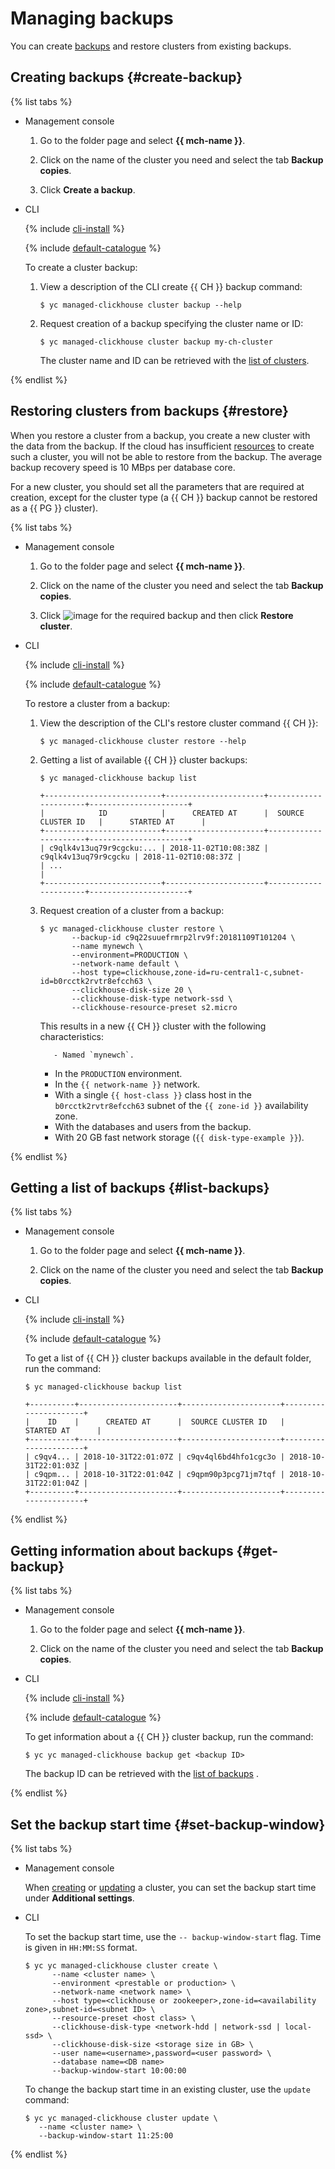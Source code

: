 # Managing backups

You can create [backups](../concepts/backup.md) and restore clusters from existing backups.

## Creating backups {#create-backup}

{% list tabs %}

- Management console

  1. Go to the folder page and select **{{ mch-name }}**.

  1. Click on the name of the cluster you need and select the tab **Backup copies**.

  1. Click **Create a backup**.

- CLI

  {% include [cli-install](../../_includes/cli-install.md) %}

  {% include [default-catalogue](../../_includes/default-catalogue.md) %}

  To create a cluster backup:

  1. View a description of the CLI create {{ CH }} backup command:

      ```
      $ yc managed-clickhouse cluster backup --help
      ```

  1. Request creation of a backup specifying the cluster name or ID:

      ```
      $ yc managed-clickhouse cluster backup my-ch-cluster
      ```

      The cluster name and ID can be retrieved with the [list of clusters](cluster-list.md#list-clusters).

{% endlist %}

## Restoring clusters from backups {#restore}

When you restore a cluster from a backup, you create a new cluster with the data from the backup. If the cloud has insufficient [resources](../concepts/limits.md) to create such a cluster, you will not be able to restore from the backup. The average backup recovery speed is 10 MBps per database core.

For a new cluster, you should set all the parameters that are required at creation, except for the cluster type (a {{ CH }} backup cannot be restored as a {{ PG }} cluster).

{% list tabs %}

- Management console

  1. Go to the folder page and select **{{ mch-name }}**.

  1. Click on the name of the cluster you need and select the tab **Backup copies**.

  1. Click ![image](../../_assets/dots.svg) for the required backup and then click **Restore cluster**.

- CLI

  {% include [cli-install](../../_includes/cli-install.md) %}

  {% include [default-catalogue](../../_includes/default-catalogue.md) %}

  To restore a cluster from a backup:

  1. View the description of the CLI's restore cluster command {{ CH }}:

      ```
      $ yc managed-clickhouse cluster restore --help
      ```

  1. Getting a list of available {{ CH }} cluster backups:

      ```
      $ yc managed-clickhouse backup list
      
      +--------------------------+----------------------+----------------------+----------------------+
      |            ID            |      CREATED AT      |  SOURCE CLUSTER ID   |      STARTED AT      |
      +--------------------------+----------------------+----------------------+----------------------+
      | c9qlk4v13uq79r9cgcku:... | 2018-11-02T10:08:38Z | c9qlk4v13uq79r9cgcku | 2018-11-02T10:08:37Z |
      | ...                                                                                           |
      +--------------------------+----------------------+----------------------+----------------------+
      ```

  1. Request creation of a cluster from a backup:

      
      ```
      $ yc managed-clickhouse cluster restore \
             --backup-id c9q22suuefrmrp2lrv9f:20181109T101204 \
             --name mynewch \
             --environment=PRODUCTION \
             --network-name default \
             --host type=clickhouse,zone-id=ru-central1-c,subnet-id=b0rcctk2rvtr8efcch63 \
             --clickhouse-disk-size 20 \
             --clickhouse-disk-type network-ssd \
             --clickhouse-resource-preset s2.micro
      ```

     

      This results in a new {{ CH }} cluster with the following characteristics:

            - Named `mynewch`.
      - In the `PRODUCTION` environment.
      - In the `{{ network-name }}` network.
      - With a single `{{ host-class }}` class host in the `b0rcctk2rvtr8efcch63` subnet of the `{{ zone-id }}` availability zone.
      - With the databases and users from the backup.
      - With 20 GB fast network storage (`{{ disk-type-example }}`).

     

{% endlist %}

## Getting a list of backups {#list-backups}

{% list tabs %}

- Management console

  1. Go to the folder page and select **{{ mch-name }}**.

  1. Click on the name of the cluster you need and select the tab **Backup copies**.

- CLI

  {% include [cli-install](../../_includes/cli-install.md) %}

  {% include [default-catalogue](../../_includes/default-catalogue.md) %}

  To get a list of {{ CH }} cluster backups available in the default folder, run the command:

  ```
  $ yc managed-clickhouse backup list
  
  +----------+----------------------+----------------------+----------------------+
  |    ID    |      CREATED AT      |  SOURCE CLUSTER ID   |      STARTED AT      |
  +----------+----------------------+----------------------+----------------------+
  | c9qv4... | 2018-10-31T22:01:07Z | c9qv4ql6bd4hfo1cgc3o | 2018-10-31T22:01:03Z |
  | c9qpm... | 2018-10-31T22:01:04Z | c9qpm90p3pcg71jm7tqf | 2018-10-31T22:01:04Z |
  +----------+----------------------+----------------------+----------------------+
  ```

{% endlist %}

## Getting information about backups {#get-backup}

{% list tabs %}

- Management console

  1. Go to the folder page and select **{{ mch-name }}**.

  1. Click on the name of the cluster you need and select the tab **Backup copies**.

- CLI

  {% include [cli-install](../../_includes/cli-install.md) %}

  {% include [default-catalogue](../../_includes/default-catalogue.md) %}

  To get information about a {{ CH }} cluster backup, run the command:

  ```
  $ yc yc managed-clickhouse backup get <backup ID>
  ```

  The backup ID can be retrieved with the [list of backups](#list-backups) .

{% endlist %}

## Set the backup start time {#set-backup-window}

{% list tabs %}

- Management console

  When [creating](cluster-create.md) or [updating](update.md#change-clickhouse-config) a cluster, you can set the backup start time under **Additional settings**.

- CLI

  To set the backup start time, use the `-- backup-window-start` flag. Time is given in ``HH:MM:SS`` format.

  ```
  $ yc yc managed-clickhouse cluster create \
        --name <cluster name> \
        --environment <prestable or production> \
        --network-name <network name> \
        --host type=<clickhouse or zookeeper>,zone-id=<availability zone>,subnet-id=<subnet ID> \
        --resource-preset <host class> \
        --clickhouse-disk-type <network-hdd | network-ssd | local-ssd> \
        --clickhouse-disk-size <storage size in GB> \
        --user name=<username>,password=<user password> \
        --database name=<DB name>
        --backup-window-start 10:00:00
  ```

  To change the backup start time in an existing cluster, use the `update` command:

  ```
  $ yc yc managed-clickhouse cluster update \
     --name <cluster name> \
     --backup-window-start 11:25:00
  ```

{% endlist %}

